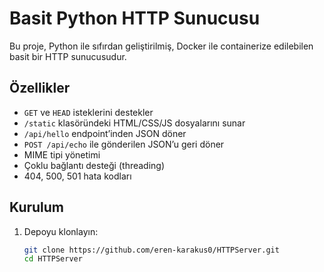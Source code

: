 # Basit Python HTTP Sunucusu

Bu proje, Python ile sıfırdan geliştirilmiş, Docker ile containerize edilebilen basit bir HTTP sunucusudur.

## Özellikler

- `GET` ve `HEAD` isteklerini destekler  
- `/static` klasöründeki HTML/CSS/JS dosyalarını sunar  
- `/api/hello` endpoint’inden JSON döner  
- `POST /api/echo` ile gönderilen JSON’u geri döner  
- MIME tipi yönetimi  
- Çoklu bağlantı desteği (threading)  
- 404, 500, 501 hata kodları  

## Kurulum

1. Depoyu klonlayın:  
   ```bash
   git clone https://github.com/eren-karakus0/HTTPServer.git
   cd HTTPServer

